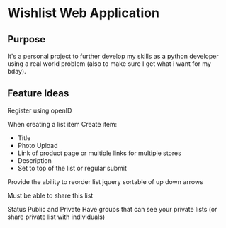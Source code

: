 # Wishlist Web Application

## Purpose

It's a personal project to further develop my skills as a python developer using a real world problem (also to make sure I get what i want for my bday).

## Feature Ideas

Register using openID

When creating a list item
Create item:
* Title
* Photo Upload
* Link of product page or multiple links for multiple stores
* Description
* Set to top of the list or regular submit

Provide the ability to reorder list
jquery sortable of up down arrows

Must be able to share this list

Status Public and Private
Have groups that can see your private lists (or share private list with individuals)
